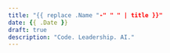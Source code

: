 ```yaml
---
title: "{{ replace .Name "-" " " | title }}"
date: {{ .Date }}
draft: true
description: "Code. Leadership. AI."
---
```


